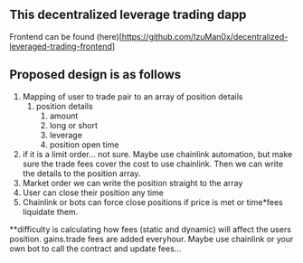 ## This decentralized leverage trading dapp

Frontend can be found (here)[https://github.com/IzuMan0x/decentralized-leveraged-trading-frontend]

## Proposed design is as follows

1. Mapping of user to trade pair to an array of position details
   1. position details
      1. amount
      2. long or short
      3. leverage
      4. position open time
2. if it is a limit order... not sure. Maybe use chainlink automation, but make sure the trade fees cover the cost to use chainlink. Then we can write the details to the position array.
3. Market order we can write the position straight to the array
4. User can close their position any time
5. Chainlink or bots can force close positions if price is met or time\*fees liquidate them.

\*\*difficulty is calculating how fees (static and dynamic) will affect the users position.
gains.trade fees are added everyhour. Maybe use chainlink or your own bot to call the contract and update fees...

